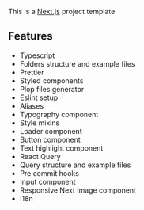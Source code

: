 This is a [Next.js](https://nextjs.org/) project template

## Features

- Typescript
- Folders structure and example files
- Prettier
- Styled components
- Plop files generator
- Eslint setup
- Aliases
- Typography component
- Style mixins
- Loader component
- Button component
- Text highlight component
- React Query
- Query structure and example files
- Pre commit hooks
- Input component
- Responsive Next Image component
- i18n
